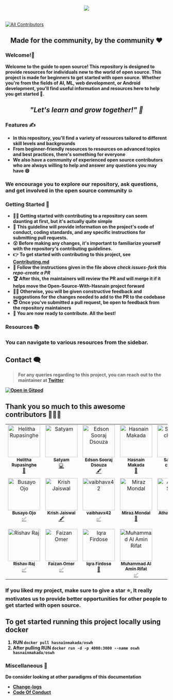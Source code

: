 <div style="display:flex; justify-content: center;  align-items: center;    padding: 20px 15px;">
<img src="https://ik.imagekit.io/1cw2zpbjy/OSWH/New_Project_header.png?ik-sdk-version=javascript-1.4.3&updatedAt=1674799323135" >
</div>

<!-- ALL-CONTRIBUTORS-BADGE:START - Do not remove or modify this section -->
[![All Contributors](https://img.shields.io/badge/all_contributors-18-orange.svg?style=flat-square)](#contributors-)
<!-- ALL-CONTRIBUTORS-BADGE:END -->

<h2 align="center"><b>Made for the community, by the community ❤️<b></h3>

<h3>Welcome!👋 </h2>

Welcome to the guide to open source! This repository is designed to provide resources for individuals new to the world of open source. This project is made for beginners to get started with open source. Whether you're from the fields of AI, ML, web development, or Android development, you'll find useful information and resources here to help you get started 🚀.

<h2 align="center"><em>"Let's learn and grow together!" 🙌</em></h3>

<h3>Features ✍️</h2>
<ul>
<li>In this repository, you'll find a variety of resources tailored to different skill levels and backgrounds</li> 
<li>From beginner-friendly resources to resources on advanced topics and best practices, there's something for everyone</li> 
<li>We also have a community of experienced open source contributors who are always willing to help and answer any questions you may have 😄</li>
</ul>

<h3>We encourage you to explore our repository, ask questions, and get involved in the open source community 💥<br>

<h3>Getting Started 💪</h2>
<ul>
<li>🙋‍♂️ Getting started with contributing to a repository can seem daunting at first, but it's actually quite simple</li>
<li>💬 This guideline will provide information on the project's code of conduct, coding standards, and any specific instructions for submitting pull requests.</li>
<li>😮 Before making any changes, it's important to familiarize yourself with the repository's contributing guidelines.</li>
<li>👉 To get started with contributing to this project, see <a href="https://github.com/hasnainmakada-99/Open-Source-With-Hasnain/blob/main/Contributing.md">Contributing.md</a></li>
<li>🤩 Follow the instructions given in the file above <strong><em>check issues-fork this repo-create a PR</em><strong> </li>
<li>🏆 After this, the maintainers will review the PR and will merge it if it helps move the Open-Source-With-Hasnain project forward</li> 
<li>👨‍🎓 Otherwise, you will be given constructive feedback and suggestions for the changes needed to add to the PR to the codebase</li>
<li>😇 Once you've submitted a pull request, be open to feedback from the repository maintainers</li>
<li>🥇 You are now ready to contribute. All the best!</li>
</ul>

<h3>Resources 📚</h2>

<h3>You can navigate to various resources from the sidebar.</h3>

## Contact 🗨️
> For any queries regarding to this project, you can reach out to the maintainer at [Twitter](https://twitter.com/Hasnain_Makada)
  
[![Open in Gitpod](https://gitpod.io/button/open-in-gitpod.svg "Open In Gitpod")](https://gitpod.io/#https://github.com/hasnainmakada-99/Open-Source-With-Hasnain)

## Thank you so much to this awesome contributors 🚀🚀🚀

<!-- ALL-CONTRIBUTORS-LIST:START - Do not remove or modify this section -->
<!-- prettier-ignore-start -->
<!-- markdownlint-disable -->
<table>
  <tbody>
    <tr>
      <td align="center" valign="top" width="14.28%"><a href="https://github.com/JavascriptDon"><img src="https://avatars.githubusercontent.com/u/101202952?v=4?s=100" width="100px;" alt="Helitha Rupasinghe"/><br /><sub><b>Helitha Rupasinghe</b></sub></a><br /><a href="https://github.com/hasnainmakada-99/Open-Source-With-Hasnain/commits?author=JavascriptDon" title="Documentation">📖</a></td>
      <td align="center" valign="top" width="14.28%"><a href="https://github.com/KlausMikhaelson"><img src="https://avatars.githubusercontent.com/u/100528412?v=4?s=100" width="100px;" alt="Satyam"/><br /><sub><b>Satyam</b></sub></a><br /><a href="https://github.com/hasnainmakada-99/Open-Source-With-Hasnain/commits?author=KlausMikhaelson" title="Code">💻</a></td>
      <td align="center" valign="top" width="14.28%"><a href="http://edsondsouza.bio.link/"><img src="https://avatars.githubusercontent.com/u/93525771?v=4?s=100" width="100px;" alt="Edson Sooraj Dsouza"/><br /><sub><b>Edson Sooraj Dsouza</b></sub></a><br /><a href="#content-edsodz" title="Content">🖋</a></td>
      <td align="center" valign="top" width="14.28%"><a href="http://hasnainmakada-99.github.io"><img src="https://avatars.githubusercontent.com/u/82728823?v=4?s=100" width="100px;" alt="Hasnain Makada"/><br /><sub><b>Hasnain Makada</b></sub></a><br /><a href="#ideas-hasnainmakada-99" title="Ideas, Planning, & Feedback">🤔</a></td>
      <td align="center" valign="top" width="14.28%"><a href="https://chandel.me/"><img src="https://avatars.githubusercontent.com/u/94097778?v=4?s=100" width="100px;" alt="Saksham chandel"/><br /><sub><b>Saksham chandel</b></sub></a><br /><a href="https://github.com/hasnainmakada-99/Open-Source-With-Hasnain/commits?author=yung-coder" title="Code">💻</a></td>
      <td align="center" valign="top" width="14.28%"><a href="https://github.com/SattyamSamania"><img src="https://avatars.githubusercontent.com/u/67833888?v=4?s=100" width="100px;" alt="Sattyam Samania"/><br /><sub><b>Sattyam Samania</b></sub></a><br /><a href="#content-SattyamSamania" title="Content">🖋</a></td>
      <td align="center" valign="top" width="14.28%"><a href="https://github.com/Arbtrage"><img src="https://avatars.githubusercontent.com/u/100552235?v=4?s=100" width="100px;" alt="Sayantan"/><br /><sub><b>Sayantan</b></sub></a><br /><a href="#tutorial-Arbtrage" title="Tutorials">✅</a></td>
    </tr>
    <tr>
      <td align="center" valign="top" width="14.28%"><a href="https://github.com/Busayo-ojo"><img src="https://avatars.githubusercontent.com/u/76451855?v=4?s=100" width="100px;" alt="Busayo Ojo"/><br /><sub><b>Busayo Ojo</b></sub></a><br /><a href="#tutorial-Busayo-ojo" title="Tutorials">✅</a></td>
      <td align="center" valign="top" width="14.28%"><a href="https://bio.link/krish4856"><img src="https://avatars.githubusercontent.com/u/114345816?v=4?s=100" width="100px;" alt="Krish Jaiswal"/><br /><sub><b>Krish Jaiswal</b></sub></a><br /><a href="#content-KrishJ4856" title="Content">🖋</a></td>
      <td align="center" valign="top" width="14.28%"><a href="https://github.com/vaibhavx42"><img src="https://avatars.githubusercontent.com/u/110530263?v=4?s=100" width="100px;" alt="vaibhavx42"/><br /><sub><b>vaibhavx42</b></sub></a><br /><a href="#tutorial-vaibhavx42" title="Tutorials">✅</a></td>
      <td align="center" valign="top" width="14.28%"><a href="https://github.com/miraz-mondal"><img src="https://avatars.githubusercontent.com/u/89645073?v=4?s=100" width="100px;" alt="Miraz Mondal"/><br /><sub><b>Miraz Mondal</b></sub></a><br /><a href="#design-miraz-mondal" title="Design">🎨</a></td>
      <td align="center" valign="top" width="14.28%"><a href="https://github.com/the-amazing-atharva"><img src="https://avatars.githubusercontent.com/u/121221252?v=4?s=100" width="100px;" alt="Atharva Salitri"/><br /><sub><b>Atharva Salitri</b></sub></a><br /><a href="#ideas-the-amazing-atharva" title="Ideas, Planning, & Feedback">🤔</a></td>
      <td align="center" valign="top" width="14.28%"><a href="https://github.com/abinash1234"><img src="https://avatars.githubusercontent.com/u/89697294?v=4?s=100" width="100px;" alt="Abinash Mahapatra"/><br /><sub><b>Abinash Mahapatra</b></sub></a><br /><a href="#tutorial-Abinash-bit" title="Tutorials">✅</a></td>
      <td align="center" valign="top" width="14.28%"><a href="https://github.com/Vedeesh6"><img src="https://avatars.githubusercontent.com/u/88491153?v=4?s=100" width="100px;" alt="Vedeesh Dwivedi"/><br /><sub><b>Vedeesh Dwivedi</b></sub></a><br /><a href="#tutorial-Vedeesh6" title="Tutorials">✅</a></td>
    </tr>
    <tr>
      <td align="center" valign="top" width="14.28%"><a href="https://linktr.ee/rishav.raj"><img src="https://avatars.githubusercontent.com/u/97666287?v=4?s=100" width="100px;" alt="Rishav Raj"/><br /><sub><b>Rishav Raj</b></sub></a><br /><a href="#tutorial-Rishav1707" title="Tutorials">✅</a></td>
      <td align="center" valign="top" width="14.28%"><a href="https://github.com/Faizan-omer"><img src="https://avatars.githubusercontent.com/u/79092065?v=4?s=100" width="100px;" alt="Faizan Omer"/><br /><sub><b>Faizan Omer</b></sub></a><br /><a href="#tutorial-Faizan-omer" title="Tutorials">✅</a></td>
      <td align="center" valign="top" width="14.28%"><a href="https://github.com/iqrafirdose"><img src="https://avatars.githubusercontent.com/u/114678694?v=4?s=100" width="100px;" alt="Iqra Firdose "/><br /><sub><b>Iqra Firdose </b></sub></a><br /><a href="#maintenance-iqrafirdose" title="Maintenance">🚧</a></td>
      <td align="center" valign="top" width="14.28%"><a href="https://github.com/alaminrifat"><img src="https://avatars.githubusercontent.com/u/61446438?v=4?s=100" width="100px;" alt="Muhammad Al Amin Rifat"/><br /><sub><b>Muhammad Al Amin Rifat</b></sub></a><br /><a href="#tutorial-alaminrifat" title="Tutorials">✅</a></td>
    </tr>
  </tbody>
</table>

<!-- markdownlint-restore -->
<!-- prettier-ignore-end -->

<!-- ALL-CONTRIBUTORS-LIST:END -->
<!-- prettier-ignore-start -->
<!-- markdownlint-disable -->

<!-- markdownlint-restore -->
<!-- prettier-ignore-end -->

<!-- ALL-CONTRIBUTORS-LIST:END -->

### If you liked my project, make sure to give a star :star:, It really motivates us to provide better opportunities for other people to get started with open source.

## To get started running this project locally using docker

1. **RUN** `docker pull hasnainmakada/oswh`
2. **After pulling RUN** `docker run -d -p 4000:3000 --name oswh  hasnainmakada/oswh`

### Miscellaneous 🤟
Do consider looking at other paradigms of this documentation
  - [Change-logs](https://github.com/hasnainmakada-99/Open-Source-With-Hasnain/blob/main/CHANGELOG.md)
  - [Code Of Conduct](https://github.com/hasnainmakada-99/Open-Source-With-Hasnain/blob/main/.github/CODE_OF_CONDUCT.md)
